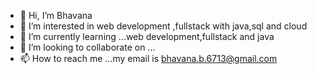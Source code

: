 - 👋 Hi, I’m Bhavana
- 👀 I’m interested in web development ,fullstack with java,sql and cloud
- 🌱 I’m currently learning ...web development,fullstack and java
- 💞️ I’m looking to collaborate on ...
- 📫 How to reach me ...my email is bhavana.b.6713@gmail.com

<!---
Bhavanareddi13/Bhavanareddi13 is a ✨ special ✨ repository because its `README.md` (this file) appears on your GitHub profile.
You can click the Preview link to take a look at your changes.
--->
